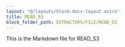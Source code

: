 ```yaml
---
layout: "@/layouts/block-docs-layout.astro"
title: READ_S3
block_folder_path: EXTRACTORS/FILE/READ_S3
---
```


This is the Markdown file for READ_S3

